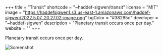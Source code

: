 +++
title = "Transit"
shortcode = "~haddef-sigwen/transit"
license = "MIT"
image = "https://haddefsigwen1.s3.us-east-1.amazonaws.com/haddef-sigwen/2022.5.07..20.27.02-image.png"
bgColor = "#38285c"
developer = "~haddef-sigwen"
description = "Planetary transit occurs once per day."
website = ""
+++

Planetary transit occurs once per day.

![Screenshot](https://storage.googleapis.com/media.urbit.org/site/ecosystem/applications/transit.png)
